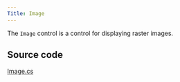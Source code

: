 ```yaml
---
Title: Image
---
```

The `Image` control is a control for displaying raster images.

## Source code
[Image.cs](https://github.com/AvaloniaUI/Avalonia/blob/master/src/Avalonia.Controls/Image.cs)
